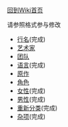 ﻿[回到Wiki首页](https://github.com/Mapaler/EhTagTranslator/wiki)

请参照格式参与修改
* [行名](https://github.com/Mapaler/EhTagTranslator/wiki/rows)(完成)
* [艺术家](https://github.com/Mapaler/EhTagTranslator/wiki/artist)
* [团队](https://github.com/Mapaler/EhTagTranslator/wiki/group)
* [语言](https://github.com/Mapaler/EhTagTranslator/wiki/language)(完成)
* [原作](https://github.com/Mapaler/EhTagTranslator/wiki/parody)
* [角色](https://github.com/Mapaler/EhTagTranslator/wiki/character)
* [女性](https://github.com/Mapaler/EhTagTranslator/wiki/female)(完成)
* [男性](https://github.com/Mapaler/EhTagTranslator/wiki/male)(完成)
* [重新分类](https://github.com/Mapaler/EhTagTranslator/wiki/reclass)(完成)
* [杂项](https://github.com/Mapaler/EhTagTranslator/wiki/misc)(完成)